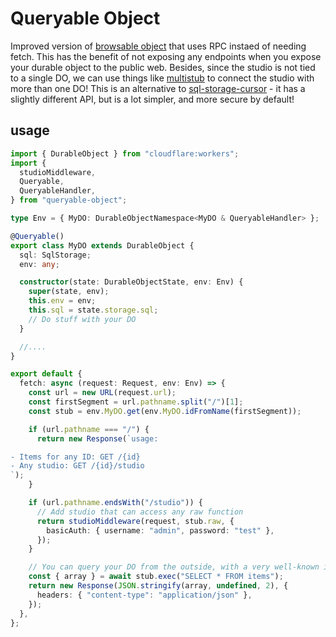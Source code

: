 # Queryable Object

Improved version of [browsable object](https://github.com/outerbase/browsable-durable-object) that uses RPC instaed of needing fetch. This has the benefit of not exposing any endpoints when you expose your durable object to the public web. Besides, since the studio is not tied to a single DO, we can use things like [multistub](https://github.com/janwilmake/multistub) to connect the studio with more than one DO! This is an alternative to [sql-storage-cursor](https://github.com/janwilmake/sql-storage-cursor) - it has a slightly different API, but is a lot simpler, and more secure by default!

## usage

```ts
import { DurableObject } from "cloudflare:workers";
import {
  studioMiddleware,
  Queryable,
  QueryableHandler,
} from "queryable-object";

type Env = { MyDO: DurableObjectNamespace<MyDO & QueryableHandler> };

@Queryable()
export class MyDO extends DurableObject {
  sql: SqlStorage;
  env: any;

  constructor(state: DurableObjectState, env: Env) {
    super(state, env);
    this.env = env;
    this.sql = state.storage.sql;
    // Do stuff with your DO
  }

  //....
}

export default {
  fetch: async (request: Request, env: Env) => {
    const url = new URL(request.url);
    const firstSegment = url.pathname.split("/")[1];
    const stub = env.MyDO.get(env.MyDO.idFromName(firstSegment));

    if (url.pathname === "/") {
      return new Response(`usage:

- Items for any ID: GET /{id}
- Any studio: GET /{id}/studio
`);
    }

    if (url.pathname.endsWith("/studio")) {
      // Add studio that can access any raw function
      return studioMiddleware(request, stub.raw, {
        basicAuth: { username: "admin", password: "test" },
      });
    }

    // You can query your DO from the outside, with a very well-known interface!
    const { array } = await stub.exec("SELECT * FROM items");
    return new Response(JSON.stringify(array, undefined, 2), {
      headers: { "content-type": "application/json" },
    });
  },
};
```
